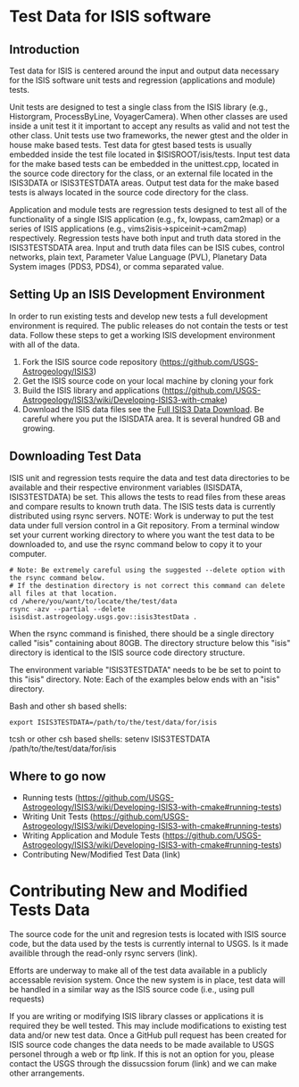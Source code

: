 # Test Data for ISIS software
## Introduction
Test data for ISIS is centered around the input and output data necessary for the ISIS software unit tests and regression (applications and module) tests.

Unit tests are designed to test a single class from the ISIS library (e.g., Historgram, ProcessByLine, VoyagerCamera). When other classes are used inside a unit test it it important to accept any results as valid and not test the other class. Unit tests use two frameworks, the newer gtest and the older in house make based tests. Test data for gtest based tests is usually embedded inside the test file located in $ISISROOT/isis/tests. Input test data for the make based tests can be embedded in the unittest.cpp, located in the source code directory for the class, or an external file located in the ISIS3DATA or ISIS3TESTDATA areas. Output test data for the make based tests is always located in the source code directory for the class.

Application and module tests are regression tests designed to test all of the functionality of a single ISIS application (e.g., fx, lowpass, cam2map) or a series of ISIS applications (e.g., vims2isis->spiceinit->cam2map) respectively. Regression tests have both input and truth data stored in the ISIS3TESTSDATA area. Input and truth data files can be ISIS cubes, control networks, plain text, Parameter Value Language (PVL), Planetary Data System images (PDS3, PDS4), or comma separated value.

## Setting Up an ISIS Development Environment
In order to run existing tests and develop new tests a full development environment is required. The public releases do not contain the tests or test data. Follow these steps to get a working ISIS development environment with all of the data.

1) Fork the ISIS source code repository (https://github.com/USGS-Astrogeology/ISIS3)
1) Get the ISIS source code on your local machine by cloning your fork
1) Build the ISIS library and applications (https://github.com/USGS-Astrogeology/ISIS3/wiki/Developing-ISIS3-with-cmake)
1) Download the ISIS data files see the [Full ISIS3 Data Download](https://github.com/USGS-Astrogeology/ISIS3). Be careful where you put the ISISDATA area. It is several hundred GB and growing.

## Downloading Test Data
ISIS unit and regression tests require the data and test data directories to be available and their respective environment variables (ISISDATA, ISIS3TESTDATA) be set. This allows the tests to read files from these areas and compare results to known truth data. The ISIS tests data is currently distributed using rsync servers. NOTE: Work is underway to put the test data under full version control in a Git repository. From a terminal window set your current working directory to where you want the test data to be downloaded to, and use the rsync command below to copy it to your computer.

```
# Note: Be extremely careful using the suggested --delete option with the rsync command below. 
# If the destination directory is not correct this command can delete all files at that location.
cd /where/you/want/to/locate/the/test/data
rsync -azv --partial --delete isisdist.astrogeology.usgs.gov::isis3testData .
```
When the rsync command is finished, there should be a single directory called "isis" containing about 80GB. The directory structure below this "isis" directory is identical to the ISIS source code directory structure. 

The environment variable "ISIS3TESTDATA" needs to be be set to point to this "isis" directory. Note: Each of the examples below ends with an "isis" directory.

Bash and other sh based shells:
```
export ISIS3TESTDATA=/path/to/the/test/data/for/isis
```
tcsh or other csh based shells:
setenv ISIS3TESTDATA /path/to/the/test/data/for/isis


## Where to go now
* Running tests (https://github.com/USGS-Astrogeology/ISIS3/wiki/Developing-ISIS3-with-cmake#running-tests)
* Writing Unit Tests (https://github.com/USGS-Astrogeology/ISIS3/wiki/Developing-ISIS3-with-cmake#running-tests)
* Writing Application and Module Tests (https://github.com/USGS-Astrogeology/ISIS3/wiki/Developing-ISIS3-with-cmake#running-tests)
* Contributing New/Modified Test Data (link)



# Contributing New and Modified Tests Data
The source code for the unit and regresion tests is located with ISIS source code, but the data used by the tests is currently internal to USGS. Is it made availible through the read-only rsync servers (link).

Efforts are underway to make all of the test data available in a publicly accessable revision system. Once the new system is in place, test data will be handled in a similar way as the ISIS source code \(i.e., using pull requests) 

If you are writing or modifying ISIS library classes or applications it is required they be well tested. This may include modifications to existing test data and/or new test data. Once a GitHub pull request has been created for ISIS source code changes the data needs to be made available to USGS personel through a web or ftp link. If this is not an option for you, please contact the USGS through the dissucssion forum (link) and we can make other arrangements.

